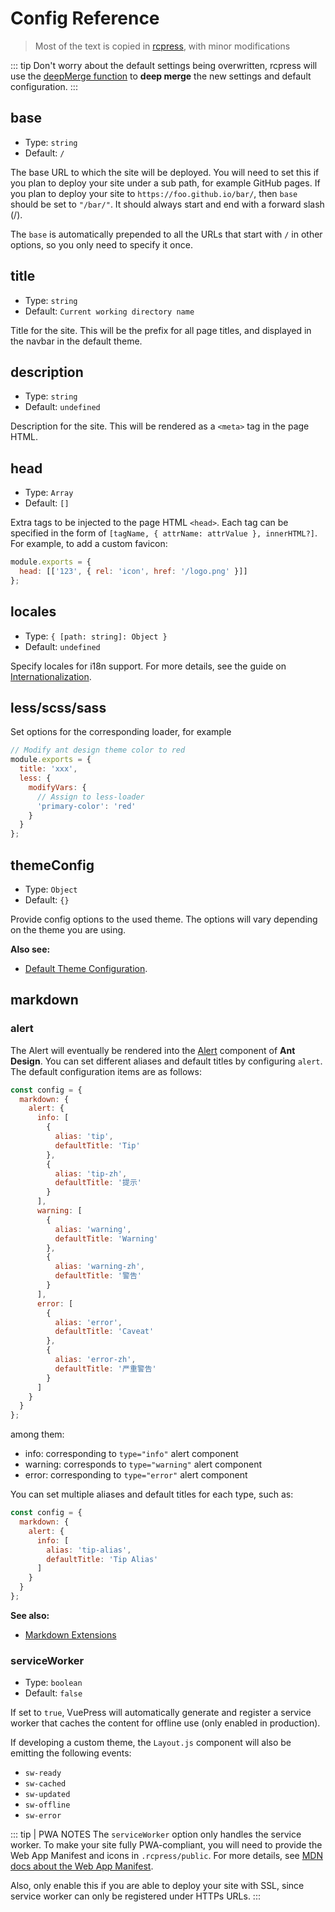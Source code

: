 # Config Reference

> Most of the text is copied in [rcpress](https://rcpress.vuejs.org/config/), with minor modifications

::: tip
Don't worry about the default settings being overwritten, rcpress will use the [deepMerge function](https://github.com/YvesCoding/rcpress/blob/e85108dbac8fdd09d0d1673bb4d4b37b64e4cfbc/packages/rcpress/lib/util.js#L5) to **deep merge** the new settings and default configuration.
:::

## base

- Type: `string`
- Default: `/`

The base URL to which the site will be deployed. You will need to set this if you plan to deploy your site under a sub path, for example GitHub pages. If you plan to deploy your site to `https://foo.github.io/bar/`, then `base` should be set to `"/bar/"`. It should always start and end with a forward slash (/).

The `base` is automatically prepended to all the URLs that start with `/` in other options, so you only need to specify it once.

## title

- Type: `string`
- Default: `Current working directory name`

Title for the site. This will be the prefix for all page titles, and displayed in the navbar in the default theme.

## description

- Type: `string`
- Default: `undefined`

Description for the site. This will be rendered as a `<meta>` tag in the page HTML.

## head

- Type: `Array`
- Default: `[]`

Extra tags to be injected to the page HTML `<head>`. Each tag can be specified in the form of `[tagName, { attrName: attrValue }, innerHTML?]`. For example, to add a custom favicon:

```js
module.exports = {
  head: [['123', { rel: 'icon', href: '/logo.png' }]]
};
```

## locales

- Type: `{ [path: string]: Object }`
- Default: `undefined`

Specify locales for i18n support. For more details, see the guide on [Internationalization](../guide/i18n).

## less/scss/sass

Set options for the corresponding loader, for example

```js
// Modify ant design theme color to red
module.exports = {
  title: 'xxx',
  less: {
    modifyVars: {
      // Assign to less-loader
      'primary-color': 'red'
    }
  }
};
```

## themeConfig

- Type: `Object`
- Default: `{}`

Provide config options to the used theme. The options will vary depending on the theme you are using.

**Also see:**

- [Default Theme Configuration](../default-theme-config).

## markdown

### alert

The Alert will eventually be rendered into the [Alert](https://ant.design/components/alert-cn/) component of **Ant Design**. You can set different aliases and default titles by configuring `alert`. The default configuration items are as follows:

```js
const config = {
  markdown: {
    alert: {
      info: [
        {
          alias: 'tip',
          defaultTitle: 'Tip'
        },
        {
          alias: 'tip-zh',
          defaultTitle: '提示'
        }
      ],
      warning: [
        {
          alias: 'warning',
          defaultTitle: 'Warning'
        },
        {
          alias: 'warning-zh',
          defaultTitle: '警告'
        }
      ],
      error: [
        {
          alias: 'error',
          defaultTitle: 'Caveat'
        },
        {
          alias: 'error-zh',
          defaultTitle: '严重警告'
        }
      ]
    }
  }
};
```

among them:

- info: corresponding to `type="info"` alert component
- warning: corresponds to `type="warning"` alert component
- error: corresponding to `type="error"` alert component

You can set multiple aliases and default titles for each type, such as:

```js
const config = {
  markdown: {
    alert: {
      info: [
        alias: 'tip-alias',
        defaultTitle: 'Tip Alias'
      ]
    }
  }
};
```

**See also:**

- [Markdown Extensions](../guide/markdown/)

### serviceWorker

- Type: `boolean`
- Default: `false`

If set to `true`, VuePress will automatically generate and register a service worker that caches the content for offline use (only enabled in production).

If developing a custom theme, the `Layout.js` component will also be emitting the following events:

- `sw-ready`
- `sw-cached`
- `sw-updated`
- `sw-offline`
- `sw-error`

::: tip | PWA NOTES
The `serviceWorker` option only handles the service worker. To make your site fully PWA-compliant, you will need to provide the Web App Manifest and icons in `.rcpress/public`. For more details, see [MDN docs about the Web App Manifest](https://developer.mozilla.org/en-US/docs/Web/Manifest).

Also, only enable this if you are able to deploy your site with SSL, since service worker can only be registered under HTTPs URLs.
:::
